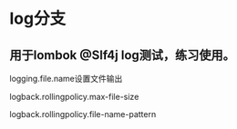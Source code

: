 # log分支

## 用于lombok @Slf4j log测试，练习使用。

logging.file.name设置文件输出

logback.rollingpolicy.max-file-size

logback.rollingpolicy.file-name-pattern


